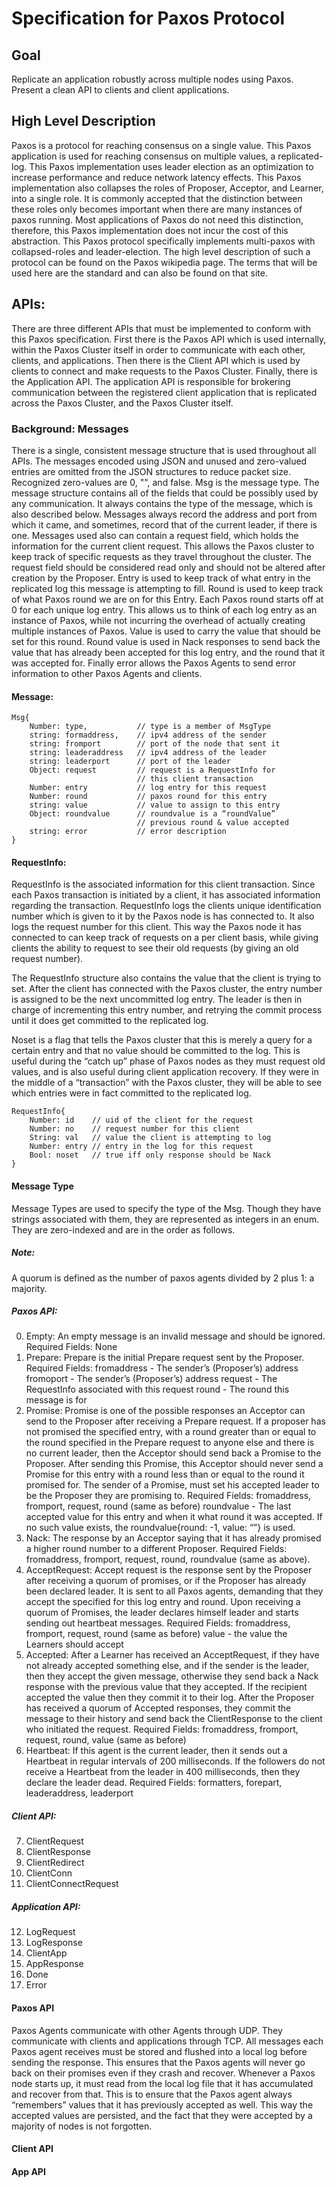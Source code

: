 # Specification for Paxos Protocol
## Goal
Replicate an application robustly across multiple nodes using Paxos. Present a clean API to clients and client applications.
## High Level Description
Paxos is a protocol for reaching consensus on a single value. This Paxos application is used for reaching consensus on multiple values, a replicated-log. This Paxos implementation uses leader election as an optimization to increase performance and reduce network latency effects. This Paxos implementation also collapses the roles of Proposer, Acceptor, and Learner, into a single role. It is commonly accepted that the distinction between these roles only becomes important when there are many instances of paxos running. Most applications of Paxos do not need this distinction, therefore, this Paxos implementation does not incur the cost of this abstraction.
This Paxos protocol specifically implements multi-paxos with collapsed-roles and leader-election. The high level description of such a protocol can be found on the Paxos wikipedia page. The terms that will be used here are the standard and can also be found on that site.
## APIs:
There are three different APIs that must be implemented to conform with this Paxos specification. First there is the Paxos API which is used internally, within the Paxos Cluster itself in order to communicate with each other, clients, and applications. Then there is the Client API which is used by clients to connect and make requests to the Paxos Cluster. Finally, there is the Application API. The application API is responsible for brokering communication between the registered client application that is replicated across the Paxos Cluster, and the Paxos Cluster itself.
### Background: Messages
There is a single, consistent message structure that is used throughout all APIs. The messages encoded using JSON and unused and zero-valued entries are omitted from the JSON structures to reduce packet size. Recognized zero-values are 0, "", and false.
Msg is the message type. The message structure contains all of the fields that could be possibly used by any communication. It always contains the type of the message, which is also described below. Messages always record the address and port from which it came, and sometimes, record that of the current leader, if there is one. Messages used also can contain a request field, which holds the information for the current client request. This allows the Paxos cluster to keep track of specific requests as they travel throughout the cluster. The request field should be considered read only and should not be altered after creation by the Proposer. Entry is used to keep track of what entry in the replicated log this message is attempting to fill. Round is used to keep track of what Paxos round we are on for this Entry. Each Paxos round starts off at 0 for each unique log entry. This allows us to think of each log entry as an instance of Paxos, while not incurring the overhead of actually creating multiple instances of Paxos. Value is used to carry the value that should be set for this round. Round value is used in Nack responses to send back the value that has already been accepted for this log entry, and the round that it was accepted for. Finally error allows the Paxos Agents to send error information to other Paxos Agents and clients.
#### Message:
```
Msg{
    Number: type,           // type is a member of MsgType
   	string: formaddress,    // ipv4 address of the sender
    string: fromport        // port of the node that sent it
    string: leaderaddress   // ipv4 address of the leader
    string: leaderport      // port of the leader
    Object: request         // request is a RequestInfo for
                            // this client transaction
    Number: entry           // log entry for this request
    Number: round           // paxos round for this entry 
    string: value           // value to assign to this entry
    Object: roundvalue      // roundvalue is a “roundValue”
                            // previous round & value accepted
    string: error           // error description
}
```
#### RequestInfo:
RequestInfo is the associated information for this client transaction. Since each Paxos transaction is initiated by a client, it has associated information regarding the transaction. RequestInfo logs the clients unique identification number which is given to it by the Paxos node is has connected to. It also logs the request number for this client. This way the Paxos node it has connected to can keep track of requests on a per client basis, while giving clients the ability to request to see their old requests (by giving an old request number).

The RequestInfo structure also contains the value that the client is trying to set. After the client has connected with the Paxos cluster, the entry number is assigned to be the next uncommitted log entry. The leader is then in charge of incrementing this entry number, and retrying the commit process until it does get committed to the replicated log.

Noset is a flag that tells the Paxos cluster that this is merely a query for a certain entry and that no value should be committed to the log. This is useful during the “catch up” phase of Paxos nodes as they must request old values, and is also useful during client application recovery. If they were in the middle of a “transaction” with the Paxos cluster, they will be able to see which entries were in fact committed to the replicated log.
```
RequestInfo{
    Number: id    // uid of the client for the request
    Number: no    // request number for this client
    String: val   // value the client is attempting to log
    Number: entry // entry in the log for this request
    Bool: noset   // true iff only response should be Nack
}   
```
#### Message Type
Message Types are used to specify the type of the Msg. Though they have strings associated with them, they are represented as integers in an enum. They are zero-indexed and are in the order as follows.
##### Note:
A quorum is defined as the number of paxos agents divided by 2 plus 1: a majority.
##### Paxos API:
0. Empty: An empty message is an invalid message and should be ignored.
Required Fields: None
1. Prepare: Prepare is the initial Prepare request sent by the Proposer.
Required Fields:
	fromaddress - The sender’s (Proposer’s) address
	fromoport - The sender’s (Proposer’s) address
	request - The RequestInfo associated with this request
	round - The round this message is for
2. Promise: Promise is one of the possible responses an Acceptor can send to the Proposer after receiving a Prepare request. If a proposer has not promised the specified entry, with a round greater than or equal to the round specified in the Prepare request to anyone else and there is no current leader, then the Acceptor should send back a Promise to the Proposer. After sending this Promise, this Acceptor should never send a Promise for this entry with a round less than or equal to the round it promised for. The sender of a Promise, must set his accepted leader to be the Proposer they are promising to.
Required Fields:
	fromaddress, fromport, request, round (same as before)
	roundvalue - The last accepted value for this entry and when it what round it was accepted. If no such value exists, the roundvalue{round: -1, value: “”} is used.
3. Nack: The response by an Acceptor saying that it has already promised a higher round number to a different Proposer.
Required Fields:
	fromaddress, fromport, request, round, roundvalue (same as above).
4. AcceptRequest: Accept request is the response sent by the Proposer after receiving a quorum of promises, or if the Proposer has already been declared leader. It is sent to all Paxos agents, demanding that they accept the specified for this log entry and round. Upon receiving a quorum of Promises, the leader declares himself leader and starts sending out heartbeat messages.
Required Fields:
	fromaddress, fromport, request, round (same as before)
	value - the value the Learners should accept
5. Accepted: After a Learner has received an AcceptRequest, if they have not already accepted something else, and if the sender is the leader, then they accept the given message, otherwise they send back a Nack response with the previous value that they accepted. If the recipient accepted the value then they commit it to their log. After the Proposer has received a quorum of Accepted responses, they commit the message to their history and send back the ClientResponse to the client who initiated the request.
Required Fields:
	fromaddress, fromport, request, round, value (same as before)
6. Heartbeat: If this agent is the current leader, then it sends out a Heartbeat in regular intervals of 200 milliseconds. If the followers do not receive a Heartbeat from the leader in 400 milliseconds, then they declare the leader dead.
Required Fields:
	formatters, forepart, leaderaddress, leaderport
##### Client API: 
7. ClientRequest
8. ClientResponse
9. ClientRedirect
10. ClientConn
11. ClientConnectRequest
##### Application API:
12. LogRequest
13. LogResponse
14. ClientApp
15. AppResponse
16. Done
17. Error
#### Paxos API
Paxos Agents communicate with other Agents through UDP. They communicate with clients and applications through TCP.
All messages each Paxos agent receives must be stored and flushed into a local log before sending the response. This ensures that the Paxos agents will never go back on their promises even if they crash and recover.
Whenever a Paxos node starts up, it must read from the local log file that it has accumulated and recover from that. This is to ensure that the Paxos agent always “remembers” values that it has previously accepted as well. This way the accepted values are persisted, and the fact that they were accepted by a majority of nodes is not forgotten.
#### Client API
#### App API
